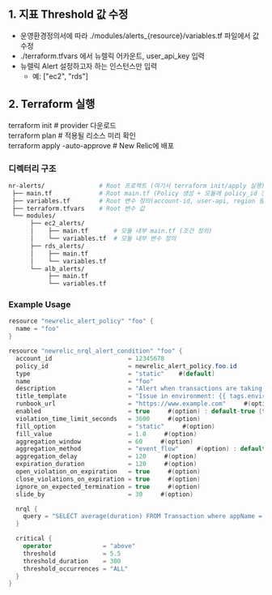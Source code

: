 ## 1. 지표 Threshold 값 수정
- 운영환경정의서에 따라 ./modules/alerts_{resource}/variables.tf 파일에서 값 수정
- ./terraform.tfvars 에서 뉴렐릭 어카운트, user_api_key 입력
- 뉴렐릭 Alert 설정하고자 하는 인스턴스만 입력
  - 예: ["ec2", "rds"]

## 2. Terraform 실행
terraform init   # provider 다운로드  
terraform plan   # 적용될 리소스 미리 확인  
terraform apply -auto-approve  # New Relic에 배포  




### 디렉터리 구조
```bash
nr-alerts/               # Root 프로젝트 (여기서 terraform init/apply 실행)
 ├── main.tf             # Root main.tf (Policy 생성 + 모듈에 policy_id 전달)
 ├── variables.tf        # Root 변수 정의(account-id, user-api, region 등)
 ├── terraform.tfvars    # Root 변수 값
 └── modules/
      ├── ec2_alerts/
      │    ├── main.tf       # 모듈 내부 main.tf (조건 정의)
      │    └── variables.tf  # 모듈 내부 변수 정의
      ├── rds_alerts/
      │    ├── main.tf
      │    └── variables.tf
      └── alb_alerts/
           ├── main.tf
           └── variables.tf
```



### Example Usage
```cs
resource "newrelic_alert_policy" "foo" {
  name = "foo"
}

resource "newrelic_nrql_alert_condition" "foo" {
  account_id                     = 12345678
  policy_id                      = newrelic_alert_policy.foo.id
  type                           = "static"    #(default)
  name                           = "foo"
  description                    = "Alert when transactions are taking too long"     #(option)
  title_template                 = "Issue in environment: {{ tags.environment }}"     #(option)
  runbook_url                    = "https://www.example.com"     #(option) : Runbook URL to display in notifications.
  enabled                        = true     #(option) : default-true (treu/false)
  violation_time_limit_seconds   = 3600     #(option)
  fill_option                    = "static"     #(option)
  fill_value                     = 1.0     #(option)
  aggregation_window             = 60     #(option)
  aggregation_method             = "event_flow"     #(option) : default - event_flow
  aggregation_delay              = 120     #(option)
  expiration_duration            = 120     #(option)
  open_violation_on_expiration   = true     #(option)
  close_violations_on_expiration = true     #(option)
  ignore_on_expected_termination = true     #(option)
  slide_by                       = 30     #(option)

  nrql {
    query = "SELECT average(duration) FROM Transaction where appName = 'Your App'"
  }

  critical {
    operator              = "above"
    threshold             = 5.5
    threshold_duration    = 300
    threshold_occurrences = "ALL"
  }
}
```
